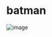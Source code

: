 # batman

![image](https://user-images.githubusercontent.com/33152403/222222556-7c983071-3791-4e2e-98d9-40d2bf117e8d.png)
